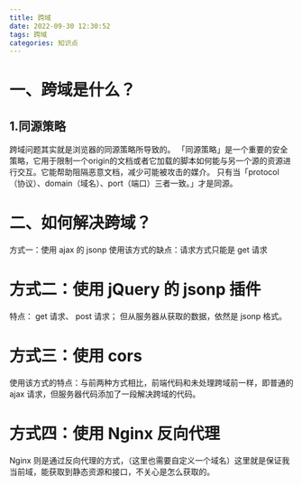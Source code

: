 ```yaml
---
title: 跨域
date: 2022-09-30 12:30:52
tags: 跨域
categories: 知识点
---
```

# 一、跨域是什么？
## 1.同源策略
跨域问题其实就是浏览器的同源策略所导致的。
「同源策略」是一个重要的安全策略，它用于限制一个origin的文档或者它加载的脚本如何能与另一个源的资源进行交互。它能帮助阻隔恶意文档，减少可能被攻击的媒介。
只有当「protocol（协议）、domain（域名）、port（端口）三者一致。」才是同源。

# 二、如何解决跨域？
方式一：使用 ajax 的 jsonp
使用该方式的缺点：请求方式只能是 get 请求

# 方式二：使用 jQuery 的 jsonp 插件
特点： get 请求、 post 请求；
但从服务器从获取的数据，依然是 jsonp 格式。

# 方式三：使用 cors
使用该方式的特点：与前两种方式相比，前端代码和未处理跨域前一样，即普通的 ajax 请求，但服务器代码添加了一段解决跨域的代码。

# 方式四：使用 Nginx 反向代理
Nginx 则是通过反向代理的方式，（这里也需要自定义一个域名）这里就是保证我当前域，能获取到静态资源和接口，不关心是怎么获取的。